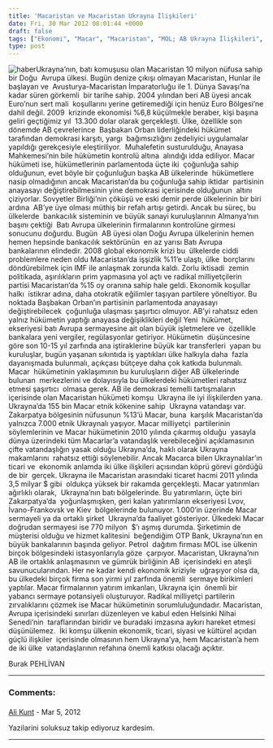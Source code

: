 ```yaml
---
title: 'Macaristan ve Macaristan Ukrayna İlişkileri'
date: Fri, 30 Mar 2012 08:01:44 +0000
draft: false
tags: ["Ekonomi", "Macar", "Macaristan", "MOL; AB Ukrayna İlişkileri", "Politika", "Ukrayna", "Ukrayna Dış İlişkileri", "Uluslarası İlişkiler", "Yabancı Sermaye", "Zakarpatya"]
type: post
---
```













![haber](http://www.turkhaber.com.ua/images/haber/uahun.jpg)Ukrayna’nın, batı komuşusu olan Macaristan 10 milyon nüfusa sahip bir Doğu  Avrupa ülkesi. Bugün denize çıkışı olmayan Macaristan, Hunlar ile başlayan ve  Avusturya-Macaristan İmparatorluğu ile 1. Dünya Savaşı’na kadar süren görkemli  bir tarihe sahip. 2004 yılından beri AB üyesi ancak Euro’nun sert mali  koşullarını yerine getiremediği için henüz Euro Bölgesi’ne dahil değil. 2009  krizinde ekonomisi %6,8 küçülmekle beraber, kişi başına geliri geçtiğimiz yıl  13.300 dolar olarak gerçekleşti. Ülke, özellikle son dönemde AB çevrelerince  Başbakan Orban liderliğindeki hükümet tarafından demokrasi karşıtı, yargı  bağımsızlığını zedeliyici uygulamalar yapıldığı gerekçesiyle eleştiriliyor.  Muhalefetin susturulduğu, Anayasa Mahkemesi’nin bile hükümetin kontrolü altına  alındığı idda ediliyor. Macar hükümeti ise, hükümetlerinin parlamentoda üçte iki  çoğunluğa sahip olduğunun, evet böyle bir çoğunluğun başka AB ülkelerinde  hükümetlere nasip olmadığının ancak Macaristan’da bu çoğunluğa sahip iktidar  partisinin anayasayı değiştirebilmesinin yine demokrasi içerisinde olduğunun  altını çiziyorlar.
Sovyetler Birliği’nin çöküşü ve eski demir perde ülkelerinin bir biri ardına  AB’ye üye olması müthiş bir refah artışı getirdi. Ancak bu süreç, bu ülkelerde  bankacılık sisteminin ve büyük sanayi kuruluşlarının Almanya’nın başını çektiği  Batı Avrupa ülkelerinin firmalarının kontrolüne girmesi sonucunu doğurdu. Bugün  AB üyesi olan Doğu Avrupa ülkelerinin hemen hemen hepsinde bankacılık sektörünün  en az yarısı Batı Avrupa bankalarının elindedir. 2008 global ekonomik krizi bu  ülkelerde ciddi problemlere neden oldu Macaristan’da işşizlik %11’e ulaştı, ülke  borçlarını döndürebilmek için IMF ile anlaşmak zorunda kaldı. Zorlu iktisadi  zemin politikada, aşırılıkların prim yapmasına yol açtı ve radikal milliyetçilerin  partisi Macaristan’da %15 oy oranına sahip hale geldi. Ekonomik koşullar halkı  istikrar adına, daha otokratik eğilimler taşıyan partilere yöneltiyor. Bu  noktada Başbakan Orban’ın partisinin parlamentoda anayasayı değiştirebilecek  çoğunluğa ulaşması şaşırtıcı olmuyor.
AB’yi rahatsız eden yalnız hükümetin yaptığı anayasa değişiklikleri değil Yeni  hükümet, ekseriyesi batı Avrupa sermayesine ait olan büyük işletmelere ve  özellikle bankalara yeni vergiler, regülasyonlar getiriyor. Hükümetin  düşüncesine göre son 10-15 yıl zarfında ana iştiraklerine büyük kar transferleri  yapan bu kuruluşlar, bugün yaşanan sıkıntıda iş yaptıkları ülke halkıyla daha  fazla dayanışmada bulunmalı, açıkçası bütçeye daha çok katkıda bulunmalı. Macar  hükümetinin yaklaşımının bu kuruluşların diğer AB ülkelerinde bulunan  merkezlerini ve dolayısıyla bu ülkelerdeki hükümetleri rahatsız etmesi şaşırtıcı  olmasa gerek.
AB ile demokrasi temelli tartışmaların içerisinde olan Macaristan hükümeti komşu  Ukrayna ile iyi ilişkilerden yana. Ukrayna’da 155 bin Macar etnik kökenine sahip  Ukrayna vatandaşı var. Zakarpatya bölgesinin nüfusunun %13’ü Macar, buna  karşılık Macaristan’da yalnızca 7.000 etnik Ukraynalı yaşıyor. Macar milliyetçi  partilerinin söylemlerinin ve Macar hükümetinin 2010 yılında çıkarmış olduğu  yasayla dünya üzerindeki tüm Macarlar’a vatandaşlık verebileceğini açıklamasının  çifte vatandaşlığın yasak olduğu Ukrayna’da, haklı olarak Ukrayna makamlarını  rahatsız ettiği söylenebilir. Ancak Macarca bilen Ukraynalılar’ın ticari ve  ekonomik anlamda iki ülke ilişkileri açısından köprü görevi gördüğü de bir  gerçek.
Ukrayna ile Macaristan arasındaki ticaret hacmi 2011 yılında 3,5 milyar $ gibi  oldukça yüksek bir rakamda gerçekleşti. Macar yatırımları ağırlıklı olarak,  Ukrayna’nın batı bölgelerinde. Bu yatırımların, üçte biri Zakarpatya’da  yoğunlaşmışken, geri kalan yatırımların ekseriyesi Lvov, İvano-Frankovsk ve Kiev  bölgelerinde bulunuyor. 1.000’in üzerinde Macar sermayeli ya da ortaklı şirket  Ukrayna’da faaliyet gösteriyor. Ülkedeki Macar doğrudan sermayesi ise 770 milyon  $’ı aşmış durumda. Şirketimin de müşterisi olduğu ve hizmet kalitesini  beğendiğim OTP Bank, Ukrayna’nın en büyük bankalarının başında geliyor. Petrol  dağıtım firması MOL ise ülkenin birçok bölgesindeki istasyonlarıyla göze  çarpıyor.
Macaristan, Ukrayna’nın AB ile ortaklık anlaşmasının ve gümrük birliğinin AB  içerisindeki en ateşli savunucularından. Her ne kadar kendi ekonomik kriziyle  uğraşıyor olsa da, bu ülkedeki birçok firma son yirmi yıl zarfında önemli  sermaye birikimleri yaptılar. Macar firmalarının yatırım imkanları, Ukrayna için  önemli bir yabancı sermaye potansiyeli oluşturuyor. Radikal milliyetçi partilerin  zırvalıklarını çözmek ise Macar hükümetinin sorumluluğundadır. Macaristan,  Avrupa içerisindeki sınırları düzenleyen ve kabul eden Helsinki Nihai Senedi’nin  taraflarından biridir ve buradaki imzasına aykırı hareket etmesi düşünülemez.  İki komşu ülkenin ekonomik, ticari, siyasi ve kültürel açıdan güçlü ilişkiler  içerisinde olmasının hem Ukrayna’ya, hem Macaristan’a hem de iki ülke  vatandaşlarının refahına önemli katkısı olacağı açıktır.

Burak PEHLİVAN


---
### Comments:
#### 
[Ali Kunt]( "alikunt1977@yahoo.co.uk") - <time datetime="2012-03-30 11:32:39">Mar 5, 2012</time>

Yazilarini soluksuz takip ediyoruz kardesim.
<hr />

